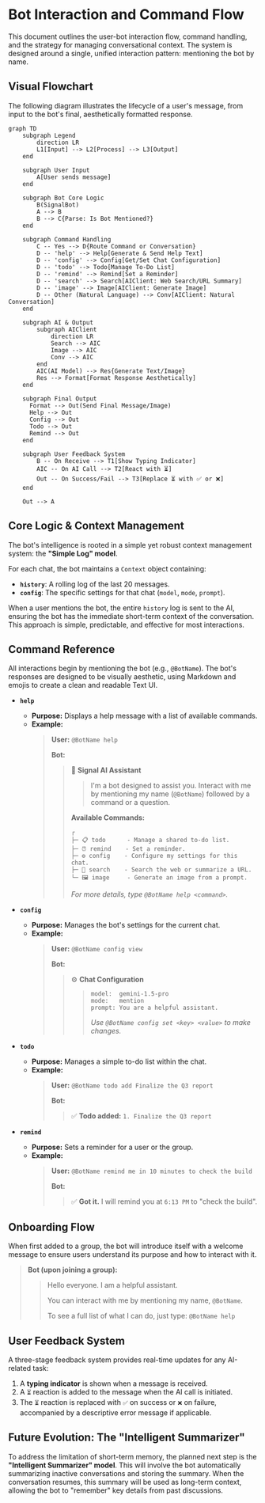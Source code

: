 # Bot Interaction and Command Flow

This document outlines the user-bot interaction flow, command handling, and the strategy for managing conversational context. The system is designed around a single, unified interaction pattern: mentioning the bot by name.

## Visual Flowchart

The following diagram illustrates the lifecycle of a user's message, from input to the bot's final, aesthetically formatted response.

```mermaid
graph TD
    subgraph Legend
        direction LR
        L1[Input] --> L2[Process] --> L3[Output]
    end

    subgraph User Input
        A[User sends message]
    end

    subgraph Bot Core Logic
        B(SignalBot)
        A --> B
        B --> C{Parse: Is Bot Mentioned?}
    end

    subgraph Command Handling
        C -- Yes --> D{Route Command or Conversation}
        D -- 'help' --> Help[Generate & Send Help Text]
        D -- 'config' --> Config[Get/Set Chat Configuration]
        D -- 'todo' --> Todo[Manage To-Do List]
        D -- 'remind' --> Remind[Set a Reminder]
        D -- 'search' --> Search[AIClient: Web Search/URL Summary]
        D -- 'image' --> Image[AIClient: Generate Image]
        D -- Other (Natural Language) --> Conv[AIClient: Natural Conversation]
    end

    subgraph AI & Output
        subgraph AIClient
            direction LR
            Search --> AIC
            Image --> AIC
            Conv --> AIC
        end
        AIC(AI Model) --> Res{Generate Text/Image}
        Res --> Format[Format Response Aesthetically]
    end

    subgraph Final Output
      Format --> Out(Send Final Message/Image)
      Help --> Out
      Config --> Out
      Todo --> Out
      Remind --> Out
    end

    subgraph User Feedback System
        B -- On Receive --> T1[Show Typing Indicator]
        AIC -- On AI Call --> T2[React with ⏳]
        Out -- On Success/Fail --> T3[Replace ⏳ with ✅ or ❌]
    end

    Out --> A
```

## Core Logic & Context Management

The bot's intelligence is rooted in a simple yet robust context management system: the **"Simple Log" model**.

For each chat, the bot maintains a `Context` object containing:

- **`history`**: A rolling log of the last 20 messages.
- **`config`**: The specific settings for that chat (`model`, `mode`, `prompt`).

When a user mentions the bot, the entire `history` log is sent to the AI, ensuring the bot has the immediate short-term context of the conversation. This approach is simple, predictable, and effective for most interactions.

## Command Reference

All interactions begin by mentioning the bot (e.g., `@BotName`). The bot's responses are designed to be visually aesthetic, using Markdown and emojis to create a clean and readable Text UI.

- **`help`**

  - **Purpose:** Displays a help message with a list of available commands.
  - **Example:**
    > **User:** `@BotName help`
    >
    > **Bot:**
    >
    > > 🤖 **Signal AI Assistant**
    > >
    > > > I'm a bot designed to assist you. Interact with me by mentioning my name (`@BotName`) followed by a command or a question.
    > >
    > > **Available Commands:**
    > >
    > > ```
    > > ┌
    > > ├─ 📋 todo      - Manage a shared to-do list.
    > > ├─ ⏰ remind    - Set a reminder.
    > > ├─ ⚙️ config    - Configure my settings for this chat.
    > > ├─ 🔎 search    - Search the web or summarize a URL.
    > > └─ 🖼️ image     - Generate an image from a prompt.
    > > ```
    > >
    > > _For more details, type `@BotName help <command>`._

- **`config`**

  - **Purpose:** Manages the bot's settings for the current chat.
  - **Example:**
    > **User:** `@BotName config view`
    >
    > **Bot:**
    >
    > > ⚙️ **Chat Configuration**
    > >
    > > > ```
    > > > model:  gemini-1.5-pro
    > > > mode:   mention
    > > > prompt: You are a helpful assistant.
    > > > ```
    > > >
    > > > _Use `@BotName config set <key> <value>` to make changes._

- **`todo`**

  - **Purpose:** Manages a simple to-do list within the chat.
  - **Example:**
    > **User:** `@BotName todo add Finalize the Q3 report`
    >
    > **Bot:**
    >
    > > ✅ **Todo added:** `1. Finalize the Q3 report`

- **`remind`**

  - **Purpose:** Sets a reminder for a user or the group.
  - **Example:**
    > **User:** `@BotName remind me in 10 minutes to check the build`
    >
    > **Bot:**
    >
    > > ✅ **Got it.** I will remind you at `6:13 PM` to "check the build".

## Onboarding Flow

When first added to a group, the bot will introduce itself with a welcome message to ensure users understand its purpose and how to interact with it.

> **Bot (upon joining a group):**
>
> > Hello everyone. I am a helpful assistant.
> >
> > You can interact with me by mentioning my name, `@BotName`.
> >
> > To see a full list of what I can do, just type:
> > `@BotName help`

## User Feedback System

A three-stage feedback system provides real-time updates for any AI-related task:

1.  A **typing indicator** is shown when a message is received.
2.  A `⏳` reaction is added to the message when the AI call is initiated.
3.  The `⏳` reaction is replaced with `✅` on success or `❌` on failure, accompanied by a descriptive error message if applicable.

## Future Evolution: The "Intelligent Summarizer"

To address the limitation of short-term memory, the planned next step is the **"Intelligent Summarizer" model**. This will involve the bot automatically summarizing inactive conversations and storing the summary. When the conversation resumes, this summary will be used as long-term context, allowing the bot to "remember" key details from past discussions.
